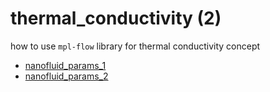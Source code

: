 # thermal_conductivity (2)
how to use `mpl-flow` library for thermal conductivity concept

+ [nanofluid_params_1](nanofluid_params_1.ipynb)
+ [nanofluid_params_2](nanofluid_params_2.ipynb)

<!--
https://www.google.com/imgres?imgurl=https%3A%2F%2Fars.els-cdn.com%2Fcontent%2Fimage%2F3-s2.0-B9780323858366000077-f07-02-9780323858366.jpg&imgrefurl=https%3A%2F%2Fwww.sciencedirect.com%2Fscience%2Farticle%2Fpii%2FB9780323858366000077&tbnid=I_gXs8q8hm95mM&vet=10CBIQxiAoAmoXChMIoJO65O-r_QIVAAAAAB0AAAAAEAc..i&docid=I8MJLelTDs7McM&w=339&h=339&itg=1&q=nanofluids%20thermal%20conductivity&ved=0CBIQxiAoAmoXChMIoJO65O-r_QIVAAAAAB0AAAAAEAc
-->
